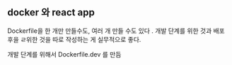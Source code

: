 ## docker 와 react app


Dockerfile을 한 개만 만들수도, 여러 개 만들 수도 있다 .
개발 단계를 위한 것과 배포 후을 ㄹ위한 것을 따로 작성하는 게 실무적으로 좋다.

개발 단계를 위해서 Dockerfile.dev 를 만듬